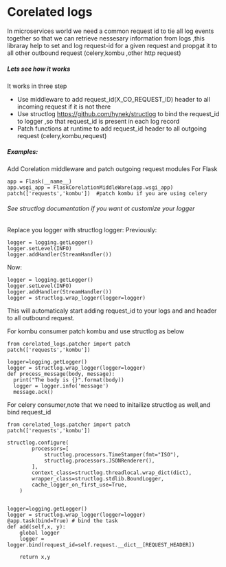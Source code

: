 # Corelated logs
In microservices world we need a common request id to tie all log events together so that we can retrieve nessesary information from logs ,this libraray help to set and log request-id  for a given request and propgat it to all other outbound request (celery,kombu ,other http request)

##### Lets see how it works
It works in three step
-   Use middleware to add request_id(X_CO_REQUEST_ID) header to all incoming request if it is not there
-   Use structlog https://github.com/hynek/structlog to bind the request_id to logger ,so that request_id is present in each log record
-   Patch functions at runtime to add request_id header  to all outgoing request (celery,kombu,request)



##### Examples:
Add Corelation middleware and patch outgoing request modules
For Flask
```
app = Flask(__name__)
app.wsgi_app = FlaskCorelationMiddleWare(app.wsgi_app)
patch(['requests','kombu'])  #patch kombu if you are using celery 
```

###### See structlog documentation if you want ot customize your logger
Replace you logger with structlog logger:
Previously:
```
logger = logging.getLogger()
logger.setLevel(INFO)
logger.addHandler(StreamHandler())
```
Now:
```
logger = logging.getLogger()
logger.setLevel(INFO)
logger.addHandler(StreamHandler())
logger = structlog.wrap_logger(logger=logger)
```

This will automaticaly start adding request_id to your logs and and header to all outbound request.

For kombu consumer patch kombu and use structlog as below
```
from corelated_logs.patcher import patch 
patch(['requests','kombu']) 
```

```
logger=logging.getLogger()
logger = structlog.wrap_logger(logger=logger)
def process_message(body, message):
  print("The body is {}".format(body))
  logger = logger.info('message')
  message.ack()

```



For celery consumer,note that we need to initailize structlog as well,and  bind request_id 

```
from corelated_logs.patcher import patch 
patch(['requests','kombu']) 
```

```
structlog.configure(
        processors=[
            structlog.processors.TimeStamper(fmt="ISO"),
            structlog.processors.JSONRenderer(),
        ],
        context_class=structlog.threadlocal.wrap_dict(dict),
        wrapper_class=structlog.stdlib.BoundLogger,
        cache_logger_on_first_use=True,
    )
    

logger=logging.getLogger()
logger = structlog.wrap_logger(logger=logger)
@app.task(bind=True) # bind the task
def add(self,x, y):
    global logger
    logger = logger.bind(request_id=self.request.__dict__[REQUEST_HEADER])

    return x,y
```




